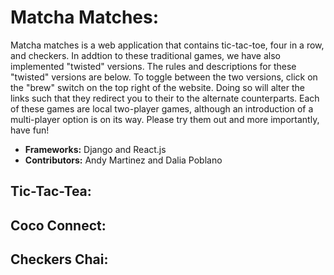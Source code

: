 # Matcha Matches:
Matcha matches is a web application that contains tic-tac-toe, four in a row, and checkers. 
In addtion to these traditional games, we have also implemented "twisted" versions.
The rules and descriptions for these "twisted" versions are below. 
To toggle between the two versions, click on the "brew" switch on the top right of the website. 
Doing so will alter the links such that they redirect you to their to the alternate counterparts. 
Each of these games are local two-player games, although an introduction of 
a multi-player option is on its way. Please try them out and more importantly, have fun!
<br>
- **Frameworks:** Django and React.js
- **Contributors:** Andy Martinez and Dalia Poblano

## Tic-Tac-Tea:

## Coco Connect:

## Checkers Chai: